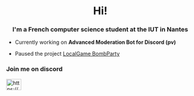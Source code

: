 <h1 align="center">Hi!</h1>
<h3 align="center">I'm a French computer science student at the IUT in Nantes</h3>

- Currently working on **Advanced Moderation Bot for Discord (pv)**

- Paused the project [LocalGame BombParty](https://github.com/NoursInDev/Bomb-Party-LocalGame)

<h3 align="left">Join me on discord</h3>
<a href="https://discord.gg/https://discord.gg/3KcSjEWNx6" target="blank"><img align="center" src="https://raw.githubusercontent.com/rahuldkjain/github-profile-readme-generator/master/src/images/icons/Social/discord.svg" alt="https://discord.gg/3KcSjEWNx6" height="30" width="40" /></a>
</p>
